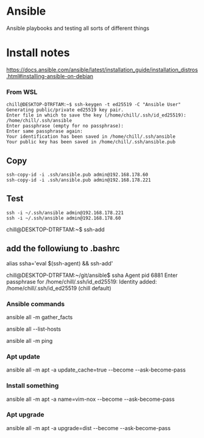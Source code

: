 # Ansible
Ansible playbooks and testing all sorts of different things

# Install notes

https://docs.ansible.com/ansible/latest/installation_guide/installation_distros.html#installing-ansible-on-debian

### From WSL
```
chill@DESKTOP-DTRFTAM:~$ ssh-keygen -t ed25519 -C "Ansible User"
Generating public/private ed25519 key pair.
Enter file in which to save the key (/home/chill/.ssh/id_ed25519): /home/chill/.ssh/ansible
Enter passphrase (empty for no passphrase):
Enter same passphrase again:
Your identification has been saved in /home/chill/.ssh/ansible
Your public key has been saved in /home/chill/.ssh/ansible.pub
```

## Copy 
```
ssh-copy-id -i .ssh/ansible.pub admin@192.168.178.60
ssh-copy-id -i .ssh/ansible.pub admin@192.168.178.221
```

## Test
```
ssh -i ~/.ssh/ansible admin@192.168.178.221
ssh -i ~/.ssh/ansible admin@192.168.178.60
```

chill@DESKTOP-DTRFTAM:~$ ssh-add
## add the followiung to .bashrc
alias ssha='eval $(ssh-agent) && ssh-add'

chill@DESKTOP-DTRFTAM:~/git/ansible$ ssha
Agent pid 6881
Enter passphrase for /home/chill/.ssh/id_ed25519:
Identity added: /home/chill/.ssh/id_ed25519 (chill default)


### Ansible commands
ansible all -m gather_facts

ansible all --list-hosts

ansible all -m ping

### Apt update
ansible all -m apt -a update_cache=true --become --ask-become-pass

### Install something
ansible all -m apt -a name=vim-nox --become --ask-become-pass

### Apt upgrade
ansible all -m apt -a upgrade=dist --become --ask-become-pass
